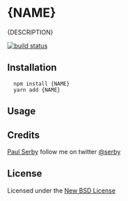 # {NAME}

{DESCRIPTION}

[![build status](https://secure.travis-ci.org/serby/{NAME}.png)](http://travis-ci.org/serby/{NAME})

## Installation

      npm install {NAME}
      yarn add {NAME}

## Usage

## Credits

[Paul Serby](https://github.com/serby/) follow me on twitter [@serby](http://twitter.com/serby)

## License

Licensed under the [New BSD License](http://opensource.org/licenses/bsd-license.php)
